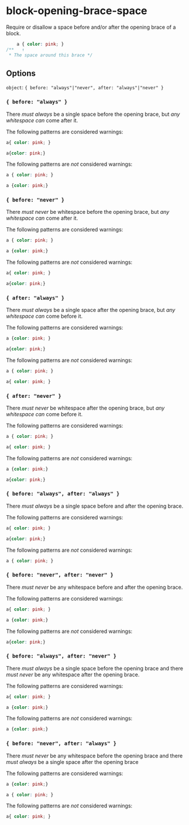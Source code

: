 # block-opening-brace-space

Require or disallow a space before and/or after the opening brace of a block.

```css
    a { color: pink; }
/**   ↑  
 * The space around this brace */
```

## Options

`object`: `{ before: "always"|"never", after: "always"|"never" }`

### `{ before: "always" }`

There *must always* be a single space before the opening brace, but *any whitespace can* come after it.

The following patterns are considered warnings:

```css
a{ color: pink; }
```

```css
a{color: pink;}
```

The following patterns are *not* considered warnings:

```css
a { color: pink; }
```

```css
a {color: pink;}
```

### `{ before: "never" }`

There *must never* be whitespace before the opening brace, but *any whitespace can* come after it.

The following patterns are considered warnings:

```css
a { color: pink; }
```

```css
a {color: pink;}
```

The following patterns are *not* considered warnings:

```css
a{ color: pink; }
```

```css
a{color: pink;}
```

### `{ after: "always" }`

There *must always* be a single space after the opening brace, but *any whitespace can* come before it.

The following patterns are considered warnings:

```css
a {color: pink; }
```

```css
a{color: pink;}
```

The following patterns are *not* considered warnings:

```css
a { color: pink; }
```

```css
a{ color: pink; }
```

### `{ after: "never" }`

There *must never* be whitespace after the opening brace, but *any whitespace can* come before it.

The following patterns are considered warnings:

```css
a { color: pink; }
```

```css
a{ color: pink; }
```

The following patterns are *not* considered warnings:

```css
a {color: pink;}
```

```css
a{color: pink;}
```

### `{ before: "always", after: "always" }`

There *must always* be a single space before and after the opening brace.

The following patterns are considered warnings:

```css
a{ color: pink; }
```

```css
a{color: pink;}
```

The following patterns are *not* considered warnings:

```css
a { color: pink; }
```

### `{ before: "never", after: "never" }`

There *must never* be any whitespace before and after the opening brace.

The following patterns are considered warnings:

```css
a{ color: pink; }
```

```css
a {color: pink;}
```

The following patterns are *not* considered warnings:

```css
a{color: pink;}
```

### `{ before: "always", after: "never" }`

There *must always* be a single space before the opening brace and there *must never* be any whitespace after the opening brace.

The following patterns are considered warnings:

```css
a{ color: pink; }
```

```css
a {color: pink;}
```

The following patterns are *not* considered warnings:

```css
a {color: pink;}
```

### `{ before: "never", after: "always" }`

There *must never* be any whitespace before the opening brace and there *must always* be a single space after the opening brace

The following patterns are considered warnings:

```css
a {color: pink;}
```

```css
a { color: pink; }
```

The following patterns are *not* considered warnings:

```css
a{ color: pink; }
```

